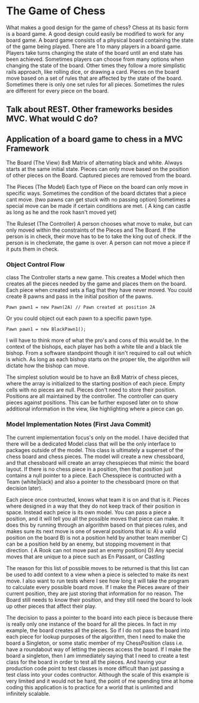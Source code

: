 # The Game of Chess

What makes a good design for the game of chess?  Chess at its basic form is a board game.  A good design could easily be modified to work for any board game.  A board game consists of a physical board containing the state of the game being played.  There are 1 to many players in a board game.  Players take turns changing the state of the board until an end state has been achieved.  Sometimes players can choose from many options when changing the state of the board.  Other times they follow a more simplistic rails approach, like rolling dice, or drawing a card.  Pieces on the board move based on a set of rules that are affected by the state of the board.  Sometimes there is only one set rules for all pieces.  Sometimes the rules are different for every piece on the board.

## Talk about REST.  Other frameworks besides MVC.  What would C do?

## Application of a board game to chess in a MVC Framework

The Board (The View)
	8x8 Matrix of alternating black and white.
	Always starts at the same initial state.
	Pieces can only move based on the position of other pieces on the Board.
	Captured pieces are removed from the board.

The Pieces (The Model)
	Each type of Piece on the board can only move in specific ways.
	Sometimes the condition of the board dictates that a piece cant move.
		(two pawns can get stuck with no passing option)
	Sometimes a special move can be made if certain conditions are met.
		( A king can castle as long as he and the rook hasn't moved yet)

The Ruleset (The Controller)
	A person chooses what move to make, but can only moved within the constraints of the Pieces and The Board.
	If the person is in check, their move has to be to take the king out of check.
	If the person is in checkmate, the game is over.
	A person can not move a piece if it puts them in check.
	
### Object Control Flow
class
The Controller starts a new game.  This creates a Model which then creates all the pieces needed by the game and places them on the board.  Each piece when created sets a flag that they have never moved.  You could create 8 pawns and pass in the initial position of the pawns.  

	Pawn pawn1 = new Pawn(2A) // Pawn created at position 2A
  
Or you could object out each pawn to a specific pawn type.

 	Pawn pawn1 = new BlackPawn1();
	
I will have to think more of what the pro's and cons of this would be.  In the context of the bishops, each player has both a white tile and a black tile bishop.  From a software standpoint though it isn't required to call out which is which.  As long as each bishop starts on the proper tile, the algorithm will dictate how the bishop can move.

The simplest solution would be to have an 8x8 Matrix of chess pieces, where the array is initialized to the starting position of each piece.  Empty cells with no pieces are null.  Pieces don't need to store their position.  Positions are all maintained by the controller.  The controller can query pieces against positions.  This can be further exposed later on to show additional information in the view, like highlighting where a piece can go.

### Model Implementation Notes (First Java Commit)

The current implementation focus's only on the model.  I have decided that there will be a dedicated Model.class that will be the only interface to packages outside of the model.  This class is ultimately a superset of the chess board and chess pieces.  The model will create a new chessboard, and that chessboard will create an array chesspieces that mimic the board layout.  If there is no chess piece in a position, then that position just contains a null pointer to a piece.  Each Chesspiece is contructed with a Team (white|black) and also a pointer to the chessboard (more on that decision later).

Each piece once contructed, knows what team it is on and that is it.  Pieces where designed in a way that they do not keep track of their position in space.  Instead each peice is its own model.  You can pass a piece a position, and it will tell you all the possible moves that piece can make.  It does this by running through an algorithm based on that pieces rules, and makes sure its next move is one of several positions that is:
	A) a valid position on the board
	B) is not a position held by another team member
	C) can be a position held by an enemy, but stopping movement in that direction. ( A Rook can not move past an enemy position)
	D) Any special moves that are unique to a piece such as En Passant, or Castling

The reason for this list of possible moves to be returned is that this list can be used to add context to a view when a piece is selected to make its next move.  I also want to run tests where I see how long it will take the program to calculate every possible board move.  If I make the Pieces aware of their current position, they are just storing that information for no reason.  The Board still needs to know their position, and they still need the board to look up other pieces that affect their play.

The decision to pass a pointer to the board into each piece is because there is really only one instance of the board for all the pieces.  In fact in my example, the board creates all the pieces.  So if I do not pass the board into each piece for lookup purposes of the algorithm, then I need to make the board a Singleton, or some static member of my ChessPosition class i.e. have a roundabout way of letting the pieces access the board.  If I make the board a singleton, then I am immediately saying that I need to create a test class for the board in order to test all the pieces.  And having your production code point to test classes is more difficult than just passing a test class into your codes contructor.  Although the scale of this example is very limited and it would not be hard, the point of me spending time at home coding this application is to practice for a world that is unlimited and infinitely scalable.
